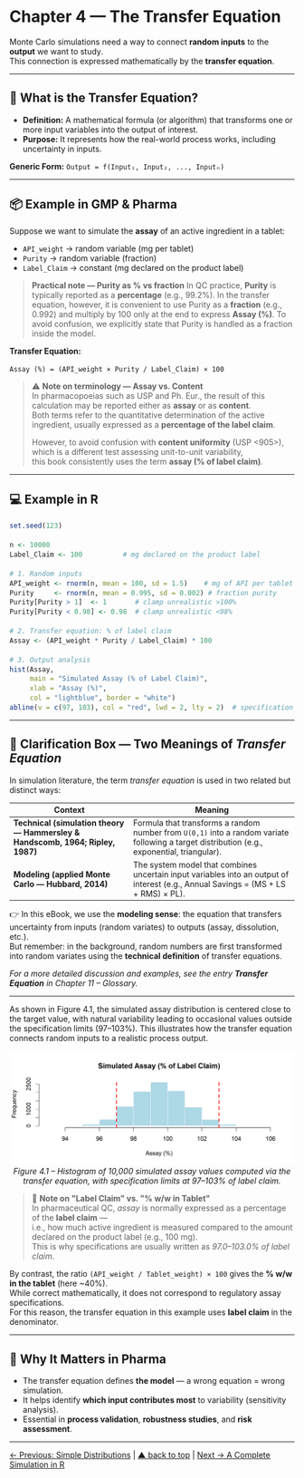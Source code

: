 # Chapter 4 — The Transfer Equation

Monte Carlo simulations need a way to connect **random inputs** to the **output** we want to study.  
This connection is expressed mathematically by the **transfer equation**.

---

## 🔗 What is the Transfer Equation?

- **Definition:** A mathematical formula (or algorithm) that transforms one or more input variables into the output of interest.
- **Purpose:** It represents how the real-world process works, including uncertainty in inputs.

**Generic Form:**
`Output = f(Input₁, Input₂, ..., Inputₙ)`

---

## 📦 Example in GMP & Pharma

Suppose we want to simulate the **assay** of an active ingredient in a tablet:

- `API_weight` → random variable (mg per tablet)
- `Purity` → random variable (fraction)
- `Label_Claim` → constant (mg declared on the product label)

> **Practical note — Purity as % vs fraction**
> In QC practice, **Purity** is typically reported as a **percentage** (e.g., 99.2%).
> In the transfer equation, however, it is convenient to use Purity as a **fraction** (e.g., 0.992) and multiply by 100 only at the end to express **Assay (%)**.
> To avoid confusion, we explicitly state that Purity is handled as a fraction inside the model.


**Transfer Equation:**
<p align="center">

`Assay (%) = (API_weight × Purity / Label_Claim) × 100`

</p>

> ⚠️ **Note on terminology — Assay vs. Content**  
> In pharmacopoeias such as USP and Ph. Eur., the result of this calculation may be reported either as **assay** or as **content**.  
> Both terms refer to the quantitative determination of the active ingredient, usually expressed as a **percentage of the label claim**.  
>   
> However, to avoid confusion with **content uniformity** (USP <905>), which is a different test assessing unit-to-unit variability,  
> this book consistently uses the term **assay (% of label claim)**.

---

## 💻 Example in R

```r
set.seed(123)

n <- 10000
Label_Claim <- 100          # mg declared on the product label

# 1. Random inputs
API_weight <- rnorm(n, mean = 100, sd = 1.5)    # mg of API per tablet
Purity     <- rnorm(n, mean = 0.995, sd = 0.002) # fraction purity
Purity[Purity > 1]  <- 1       # clamp unrealistic >100%
Purity[Purity < 0.98] <- 0.98  # clamp unrealistic <98%

# 2. Transfer equation: % of label claim
Assay <- (API_weight * Purity / Label_Claim) * 100

# 3. Output analysis
hist(Assay,
     main = "Simulated Assay (% of Label Claim)",
     xlab = "Assay (%)",
     col = "lightblue", border = "white")
abline(v = c(97, 103), col = "red", lwd = 2, lty = 2)  # specification limits
```
---

## 📌 Clarification Box — Two Meanings of *Transfer Equation*

In simulation literature, the term *transfer equation* is used in two related but distinct ways:

| Context | Meaning |
|---------|---------|
| **Technical (simulation theory — Hammersley & Handscomb, 1964; Ripley, 1987)** | Formula that transforms a random number from `U(0,1)` into a random variate following a target distribution (e.g., exponential, triangular). |
| **Modeling (applied Monte Carlo — Hubbard, 2014)** | The system model that combines uncertain input variables into an output of interest (e.g., Annual Savings = (MS + LS + RMS) × PL). |

👉 In this eBook, we use the **modeling sense**: the equation that transfers uncertainty from inputs (random variates) to outputs (assay, dissolution, etc.).  
But remember: in the background, random numbers are first transformed into random variates using the **technical definition** of transfer equations.

*For a more detailed discussion and examples, see the entry **Transfer Equation** in Chapter 11 – Glossary.*

---

As shown in Figure 4.1, the simulated assay distribution is centered close to the target value, with natural variability leading to occasional values outside the specification limits (97–103%). This illustrates how the transfer equation connects random inputs to a realistic process output.

<p align="center">
  <img src="../images/transfer_equation_assay.png" alt="Histogram – Simulated Assay with Specification Limits" width="600">
  <br>
  <em>Figure 4.1 – Histogram of 10,000 simulated assay values computed via the transfer equation, with specification limits at 97–103% of label claim.</em>
</p>

> 🔎 **Note on "Label Claim" vs. "% w/w in Tablet"**  
> In pharmaceutical QC, *assay* is normally expressed as a percentage of the **label claim** —  
> i.e., how much active ingredient is measured compared to the amount declared on the product label (e.g., 100 mg).  
> This is why specifications are usually written as *97.0–103.0% of label claim*.  

By contrast, the ratio `(API_weight / Tablet_weight) × 100` gives the **% w/w in the tablet** (here ~40%).  
While correct mathematically, it does not correspond to regulatory assay specifications.  
For this reason, the transfer equation in this example uses **label claim** in the denominator.

---

## 💊 Why It Matters in Pharma

- The transfer equation defines **the model** — a wrong equation = wrong simulation.
- It helps identify **which input contributes most** to variability (sensitivity analysis).
- Essential in **process validation**, **robustness studies**, and **risk assessment**.

---
[← Previous: Simple Distributions](chapter03_distributions.md) | [▲ back to top](../#table-of-contents) | [Next → A Complete Simulation in R](chapter05_full-simulation.md)
